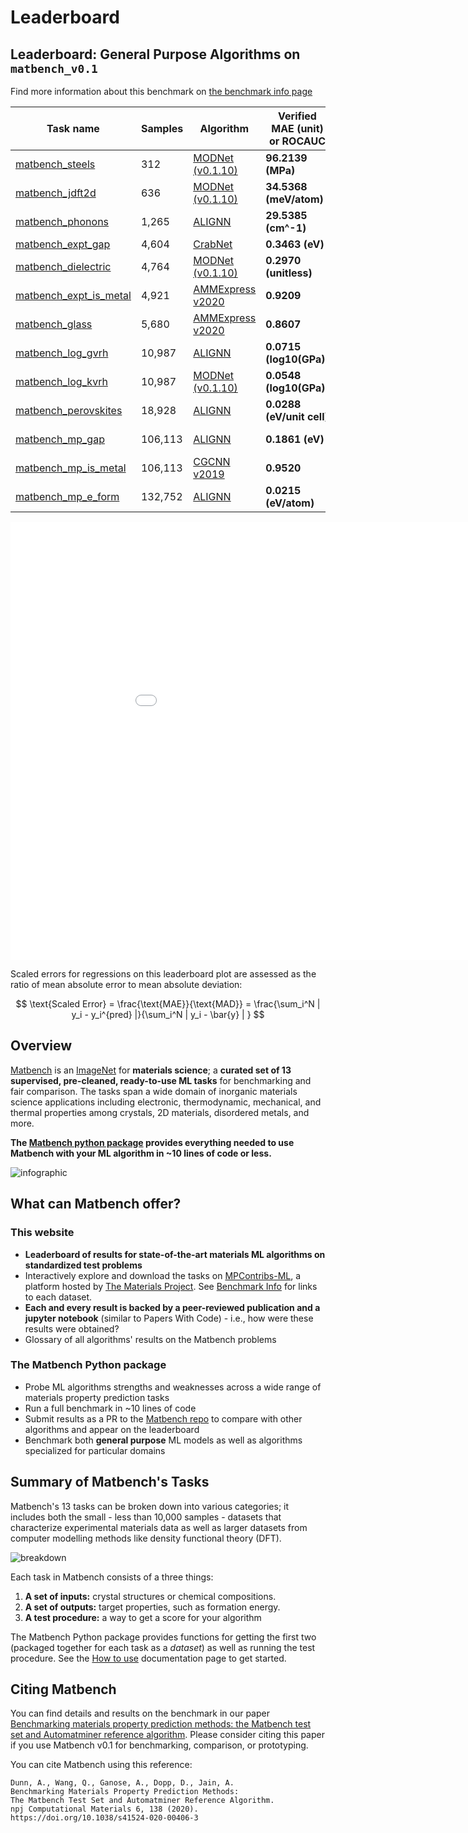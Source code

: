 # Leaderboard

## Leaderboard: General Purpose Algorithms on `matbench_v0.1`

Find more information about this benchmark on [the benchmark info page](Benchmark%20Info/matbench_v0.1.md)

| Task name | Samples | Algorithm | Verified MAE (unit) or ROCAUC | Notes |
|------------------|---------|-----------|----------------------|-------|
| [matbench_steels](Leaderboards%20Per-Task/matbench_v0.1_matbench_steels.md) | 312 | [MODNet (v0.1.10)](Full%20Benchmark%20Data/matbench_v0.1_modnet_v0.1.10.md) | **96.2139 (MPa)** |  |
| [matbench_jdft2d](Leaderboards%20Per-Task/matbench_v0.1_matbench_jdft2d.md) | 636 | [MODNet (v0.1.10)](Full%20Benchmark%20Data/matbench_v0.1_modnet_v0.1.10.md) | **34.5368 (meV/atom)** |  |
| [matbench_phonons](Leaderboards%20Per-Task/matbench_v0.1_matbench_phonons.md) | 1,265 | [ALIGNN](Full%20Benchmark%20Data/matbench_v0.1_alignn.md) | **29.5385 (cm^-1)** | structure required |
| [matbench_expt_gap](Leaderboards%20Per-Task/matbench_v0.1_matbench_expt_gap.md) | 4,604 | [CrabNet](Full%20Benchmark%20Data/matbench_v0.1_CrabNet.md) | **0.3463 (eV)** |  |
| [matbench_dielectric](Leaderboards%20Per-Task/matbench_v0.1_matbench_dielectric.md) | 4,764 | [MODNet (v0.1.10)](Full%20Benchmark%20Data/matbench_v0.1_modnet_v0.1.10.md) | **0.2970 (unitless)** |  |
| [matbench_expt_is_metal](Leaderboards%20Per-Task/matbench_v0.1_matbench_expt_is_metal.md) | 4,921 | [AMMExpress v2020](Full%20Benchmark%20Data/matbench_v0.1_automatminer_expressv2020.md) | **0.9209** |  |
| [matbench_glass](Leaderboards%20Per-Task/matbench_v0.1_matbench_glass.md) | 5,680 | [AMMExpress v2020](Full%20Benchmark%20Data/matbench_v0.1_automatminer_expressv2020.md) | **0.8607** |  |
| [matbench_log_gvrh](Leaderboards%20Per-Task/matbench_v0.1_matbench_log_gvrh.md) | 10,987 | [ALIGNN](Full%20Benchmark%20Data/matbench_v0.1_alignn.md) | **0.0715 (log10(GPa))** | structure required |
| [matbench_log_kvrh](Leaderboards%20Per-Task/matbench_v0.1_matbench_log_kvrh.md) | 10,987 | [MODNet (v0.1.10)](Full%20Benchmark%20Data/matbench_v0.1_modnet_v0.1.10.md) | **0.0548 (log10(GPa))** |  |
| [matbench_perovskites](Leaderboards%20Per-Task/matbench_v0.1_matbench_perovskites.md) | 18,928 | [ALIGNN](Full%20Benchmark%20Data/matbench_v0.1_alignn.md) | **0.0288 (eV/unit cell)** | structure required |
| [matbench_mp_gap](Leaderboards%20Per-Task/matbench_v0.1_matbench_mp_gap.md) | 106,113 | [ALIGNN](Full%20Benchmark%20Data/matbench_v0.1_alignn.md) | **0.1861 (eV)** | structure required |
| [matbench_mp_is_metal](Leaderboards%20Per-Task/matbench_v0.1_matbench_mp_is_metal.md) | 106,113 | [CGCNN v2019](Full%20Benchmark%20Data/matbench_v0.1_cgcnnv2019.md) | **0.9520** | structure required |
| [matbench_mp_e_form](Leaderboards%20Per-Task/matbench_v0.1_matbench_mp_e_form.md) | 132,752 | [ALIGNN](Full%20Benchmark%20Data/matbench_v0.1_alignn.md) | **0.0215 (eV/atom)** | structure required |



<iframe src="static/scaled_errors_matbench_v0.1.html" class="is-fullwidth" height="700px" width="1000px" frameBorder="0"> </iframe>

Scaled errors for regressions on this leaderboard plot are assessed as the ratio of mean absolute error to mean absolute deviation:

$$
\text{Scaled Error} = \frac{\text{MAE}}{\text{MAD}} = \frac{\sum_i^N | y_i - y_i^{pred} |}{\sum_i^N | y_i - \bar{y} | }
$$


## Overview

[Matbench](https://doi.org/10.1038/s41524-020-00406-3) is an [ImageNet](http://www.image-net.org) for **materials science**; a
**curated set of 13 supervised, pre-cleaned, ready-to-use ML tasks** for benchmarking and fair comparison. The tasks span a wide domain of
inorganic materials science applications including electronic, thermodynamic, mechanical, and thermal properties among crystals, 2D materials,
disordered metals, and more.  

**The [Matbench python package](https://github.com/hackingmaterials/matbench) provides everything needed to use Matbench with your ML algorithm in ~10 lines of code or less.**

![infographic](static/infographic_matbench.png)


## What can Matbench offer?

### This website


- **Leaderboard of results for state-of-the-art materials ML algorithms on standardized test problems**
- Interactively explore and download the tasks on [MPContribs-ML](https://ml.materialsproject.org/browse), a platform hosted by [The Materials Project](https://materialsproject.org). See [Benchmark Info](Benchmark%20Info/matbench_v0.1/) for links to each dataset.
- **Each and every result is backed by a peer-reviewed publication and a jupyter notebook** (similar to Papers With Code) - i.e., how were these results were obtained?
- Glossary of all algorithms' results on the Matbench problems


### The Matbench Python package

- Probe ML algorithms strengths and weaknesses across a wide range of materials property prediction tasks
- Run a full benchmark in ~10 lines of code
- Submit results as a PR to the [Matbench repo](https://github.com/hackingmaterials/matbench) to compare with other algorithms and appear on the leaderboard
- Benchmark both **general purpose** ML models as well as algorithms specialized for particular domains


## Summary of Matbench's Tasks

Matbench's 13 tasks can be broken down into various categories; it includes both the small - less than 10,000 samples - datasets that characterize
experimental materials data as well as larger datasets from computer modelling methods like density functional theory (DFT).


![breakdown](static/datasets_breakdown_inverted.png)


Each task in Matbench consists of a three things:

1. **A set of inputs:** crystal structures or chemical compositions.
2. **A set of outputs:** target properties, such as formation energy.
3. **A test procedure:** a way to get a score for your algorithm


The Matbench Python package provides functions for getting the first two (packaged together for each task as a _dataset_) as well as running 
the test procedure. See the [How to use](How%20To%20Use/) documentation page to get started.



## Citing Matbench

You can find details and results on the benchmark in our paper [Benchmarking materials property prediction methods: the Matbench test set and Automatminer reference algorithm](https://doi.org/10.1038/s41524-020-00406-3). 
Please consider citing this paper if you use Matbench v0.1 for benchmarking, comparison, or prototyping.


You can cite Matbench using this reference:

```
Dunn, A., Wang, Q., Ganose, A., Dopp, D., Jain, A. 
Benchmarking Materials Property Prediction Methods: 
The Matbench Test Set and Automatminer Reference Algorithm. 
npj Computational Materials 6, 138 (2020). 
https://doi.org/10.1038/s41524-020-00406-3
```